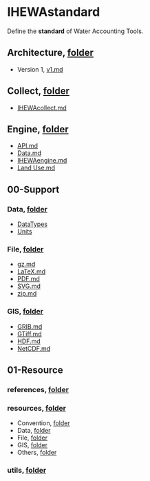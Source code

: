 # IHEWAstandard

Define the **standard** of Water Accounting Tools.


## Architecture, [folder](./Architecture)

  - Version 1, [v1.md](./Architecture/v1.md)


## Collect, [folder](./Collect)

  - [IHEWAcollect.md](./Collect/IHEWAcollect.md)


## Engine, [folder](./Engine)

  - [API.md](./Engine/API.md)
  - [Data.md](./Engine/Data.md)
  - [IHEWAengine.md](./Engine/IHEWAengine.md)
  - [Land Use.md](./Engine/Land%20Use.md)


## 00-Support


### Data, [folder](./00-Support/Data)

  - [DataTypes](./00-Support/Data/DataTypes.md)
  - [Units](./00-Support/Data/Units.md)

### File, [folder](./00-Support/File)

  - [gz.md](./00-Support/File/gz.md)
  - [LaTeX.md](./00-Support/File/LaTeX.md)
  - [PDF.md](./00-Support/File/PDF.md)
  - [SVG.md](./00-Support/File/SVG.md)
  - [zip.md](./00-Support/File/zip.md)

### GIS, [folder](./00-Support/GIS)

  - [GRIB.md](./00-Support/GIS/GRIB.md)
  - [GTiff.md](./00-Support/GIS/GTiff.md)
  - [HDF.md](./00-Support/GIS/HDF.md)
  - [NetCDF.md](./00-Support/GIS/NetCDF.md)


## 01-Resource

### references, [folder](./01-Resource/references)

### resources, [folder](./01-Resource/resources)

  - Convention, [folder](./01-Resource/resources/Convention)
  - Data, [folder](./01-Resource/resources/Data)
  - File, [folder](./01-Resource/resources/File)
  - GIS, [folder](./01-Resource/resources/GIS)
  - Others, [folder](./01-Resource/resources/Others)

### utils, [folder](./01-Resource/utils)
